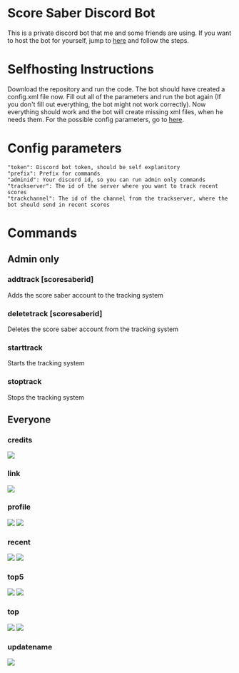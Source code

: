 # Score Saber Discord Bot
This is a private discord bot that me and some friends are using. If you want to host the bot for yourself, jump to [here](#selfhosting-instructions) and follow the steps.


# Selfhosting Instructions
Download the repository and run the code. The bot should have created a config.xml file now. Fill out all of the parameters and run the bot again (If you don't fill out everything, the bot might not work correctly). Now everything should work and the bot will create missing xml files, when he needs them. For the possible config parameters, go to [here](#config-parameters).


# Config parameters
    "token": Discord bot token, should be self explanitory
    "prefix": Prefix for commands
    "adminid": Your discord id, so you can run admin only commands
    "trackserver": The id of the server where you want to track recent scores
    "trackchannel": The id of the channel from the trackserver, where the bot should send in recent scores


# Commands
## Admin only
### addtrack [scoresaberid]
Adds the score saber account to the tracking system
### deletetrack [scoresaberid]
Deletes the score saber account from the tracking system
### starttrack
Starts the tracking system
### stoptrack
Stops the tracking system
## Everyone
### credits
![](https://i.imgur.com/OtX8X47.png)
### link
![](https://i.imgur.com/pqpu2v9.png)
### profile
![](https://i.imgur.com/Yny5z8g.png)
![](https://i.imgur.com/3PaaZWk.png)
### recent
![](https://i.imgur.com/Ajh7A3E.png)
![](https://i.imgur.com/6IPrypn.png)
### top5
![](https://i.imgur.com/izgK2qQ.png)
![](https://i.imgur.com/3m4oyjK.png)
### top
![](https://i.imgur.com/fPhjn8X.png)
![](https://i.imgur.com/k8GTPTU.png)
### updatename
![](https://i.imgur.com/kBuH3wR.png)
